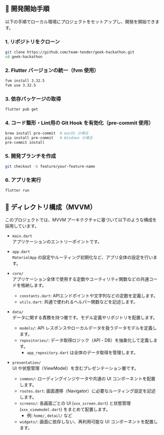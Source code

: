 ## 🚀 開発開始手順

以下の手順でローカル環境にプロジェクトをセットアップし、開発を開始できます。

### 1. リポジトリをクローン

```bash
git clone https://github.com/team-tender/geek-hackathon.git
cd geek-hackathon
```
### 2. Flutter バージョンの統一（fvm 使用）

```bash
fvm install 3.32.5
fvm use 3.32.5
```

### 3. 依存パッケージの取得

```bash
flutter pub get
```

### 4. コード整形・Lint用の Git Hook を有効化（pre-commit 使用）

```bash
brew install pre-commit  # macOS の場合
pip install pre-commit   # Windows の場合
pre-commit install
```
### 5. 開発ブランチを作成

```bash
git checkout -b feature/your-feature-name
```

### 6. アプリを実行

```bash
flutter run
```

## 📁 ディレクトリ構成（MVVM）

このプロジェクトでは、MVVM アーキテクチャに基づいて以下のような構成を採用しています。

- `main.dart`  
  アプリケーションのエントリーポイントです。

- `app.dart`  
  `MaterialApp` の設定やルーティング初期化など、アプリ全体の設定を行います。

- `core/`  
  アプリケーション全体で使用する定数やユーティリティ関数などの共通コードを格納します。
  - `constants.dart`: APIエンドポイントや文字列などの定数を定義します。
  - `utils.dart`: 共通で使われるヘルパー関数などを記述します。

- `data/`  
  データに関する責務を持つ層です。モデル定義やリポジトリを配置します。
  - `models/`: API レスポンスやローカルデータを扱うデータモデルを定義します。
  - `repositories/`: データ取得ロジック（API・DB）を抽象化して定義します。
    - `app_repository.dart` は全体のデータ取得を管理します。

- `presentation/`  
  UI や状態管理（ViewModel）を含むプレゼンテーション層です。
  - `common/`: ローディングインジケータや共通の UI コンポーネントを配置します。
  - `routes.dart`: 画面遷移（Navigator）に必要なルーティング設定を記述します。
  - `screens/`: 各画面ごとの UI (`xxx_screen.dart`) と状態管理 (`xxx_viewmodel.dart`) をまとめて配置します。
    - 例: `home/`, `detail/` など
  - `widgets/`: 画面に依存しない、再利用可能な UI コンポーネントを配置します。
